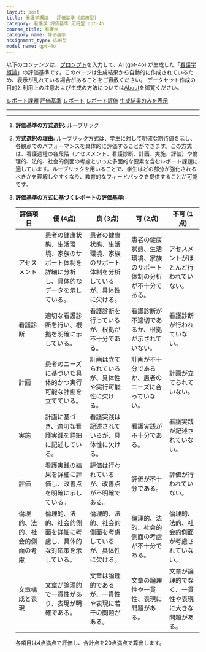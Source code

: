 ```yaml
---
layout: post
title: 看護学概論 - 評価基準 (応用型)
category: 看護学 評価基準 応用型 gpt-4o
course_title: 看護学
category_name: 評価基準
assignment_type: 応用型
model_name: gpt-4o
---
```


以下のコンテンツは、[プロンプト](http://127.0.0.1:8000/generated/看護学/gpt-4o/prompt_評価基準-応用型.md)を入力して、AI (gpt-4o) が生成した「[看護学概論](/contents/看護学/)」の評価基準です。このページは生成結果から自動的に作成されているため、表示が乱れている場合があることをご容赦ください。
データセット作成の目的と利用上の注意および生成の方法については[About](/About)を御覧ください。

[レポート課題](../レポート課題-応用型)
[評価基準](../評価基準-応用型)
[レポート](../レポート-応用型)
[レポート評価](../レポート評価-応用型)
[生成結果のみを表示](http://127.0.0.1:8000/generated/看護学/gpt-4o/評価基準-応用型.md)
  

***
***
  
1. **評価基準の方式選択:** ルーブリック

2. **方式選択の理由:** 
   ルーブリック方式は、学生に対して明確な期待値を示し、各観点でのパフォーマンスを具体的に評価することができます。この方式は、看護過程の各段階（アセスメント、看護診断、計画、実施、評価）や倫理的、法的、社会的側面の考慮といった多面的な要素を含むレポート課題に適しています。ルーブリックを用いることで、学生はどの部分が強化されるべきかを理解しやすくなり、教育的なフィードバックを提供することが可能です。

3. **評価基準の方式に基づくレポートの評価基準:**

   | 評価項目                     | 優 (4点)                                                                 | 良 (3点)                                                               | 可 (2点)                                                               | 不可 (1点)                                                             |
   |------------------------------|--------------------------------------------------------------------------|------------------------------------------------------------------------|------------------------------------------------------------------------|------------------------------------------------------------------------|
   | アセスメント                 | 患者の健康状態、生活環境、家族のサポート体制を詳細に分析し、具体的なデータを示している。 | 患者の健康状態、生活環境、家族のサポート体制を分析しているが、具体性に欠ける。 | 患者の健康状態、生活環境、家族のサポート体制の分析が不十分である。     | アセスメントがほとんど行われていない。                               |
   | 看護診断                     | 適切な看護診断を行い、根拠を明確に示している。                             | 看護診断を行っているが、根拠が不十分である。                             | 看護診断が不適切であるか、根拠が示されていない。                       | 看護診断が行われていない。                                             |
   | 計画                         | 患者のニーズに基づいた具体的かつ実行可能な計画を立てている。               | 計画は立てられているが、具体性や実行可能性に欠ける。                   | 計画が不十分であるか、患者のニーズに合っていない。                     | 計画が立てられていない。                                               |
   | 実施                         | 計画に基づき、適切な看護実践を詳細に記述している。                         | 看護実践は記述されているが、具体性に欠ける。                           | 看護実践が不十分である。                                               | 看護実践が記述されていない。                                           |
   | 評価                         | 看護実践の結果を詳細に評価し、改善点を明確に示している。                   | 評価は行われているが、改善点が不明確である。                           | 評価が不十分である。                                                   | 評価が行われていない。                                                 |
   | 倫理的、法的、社会的側面の考慮 | 倫理的、法的、社会的側面を詳細に考慮し、具体的な対応策を示している。       | 倫理的、法的、社会的側面を考慮しているが、具体性に欠ける。             | 倫理的、法的、社会的側面の考慮が不十分である。                         | 倫理的、法的、社会的側面が考慮されていない。                           |
   | 文章構成と表現               | 文章が論理的で一貫性があり、表現が明確である。                             | 文章は論理的であるが、一貫性や表現に若干の問題がある。                 | 文章の論理性や一貫性、表現に問題がある。                               | 文章が論理的でなく、一貫性や表現に大きな問題がある。                   |

   各項目は4点満点で評価し、合計点を20点満点で算出します。

